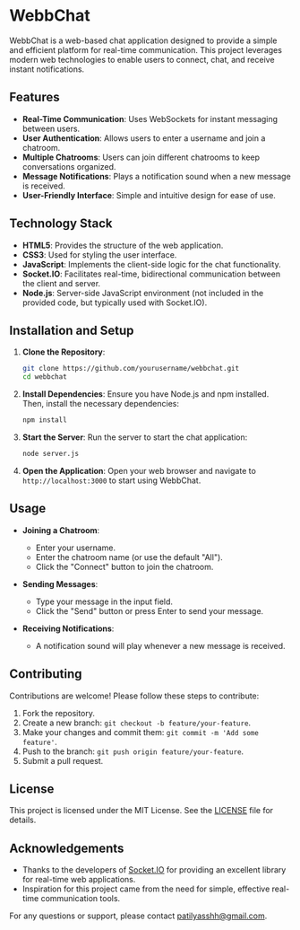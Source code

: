 # WebbChat

WebbChat is a web-based chat application designed to provide a simple and efficient platform for real-time communication. This project leverages modern web technologies to enable users to connect, chat, and receive instant notifications.

## Features

- **Real-Time Communication**: Uses WebSockets for instant messaging between users.
- **User Authentication**: Allows users to enter a username and join a chatroom.
- **Multiple Chatrooms**: Users can join different chatrooms to keep conversations organized.
- **Message Notifications**: Plays a notification sound when a new message is received.
- **User-Friendly Interface**: Simple and intuitive design for ease of use.

## Technology Stack

- **HTML5**: Provides the structure of the web application.
- **CSS3**: Used for styling the user interface.
- **JavaScript**: Implements the client-side logic for the chat functionality.
- **Socket.IO**: Facilitates real-time, bidirectional communication between the client and server.
- **Node.js**: Server-side JavaScript environment (not included in the provided code, but typically used with Socket.IO).

## Installation and Setup

1. **Clone the Repository**:
   ```sh
   git clone https://github.com/yourusername/webbchat.git
   cd webbchat
   ```

2. **Install Dependencies**:
   Ensure you have Node.js and npm installed. Then, install the necessary dependencies:
   ```sh
   npm install
   ```

3. **Start the Server**:
   Run the server to start the chat application:
   ```sh
   node server.js
   ```

4. **Open the Application**:
   Open your web browser and navigate to `http://localhost:3000` to start using WebbChat.

## Usage

- **Joining a Chatroom**:
  - Enter your username.
  - Enter the chatroom name (or use the default "All").
  - Click the "Connect" button to join the chatroom.

- **Sending Messages**:
  - Type your message in the input field.
  - Click the "Send" button or press Enter to send your message.

- **Receiving Notifications**:
  - A notification sound will play whenever a new message is received.

## Contributing

Contributions are welcome! Please follow these steps to contribute:

1. Fork the repository.
2. Create a new branch: `git checkout -b feature/your-feature`.
3. Make your changes and commit them: `git commit -m 'Add some feature'`.
4. Push to the branch: `git push origin feature/your-feature`.
5. Submit a pull request.

## License

This project is licensed under the MIT License. See the [LICENSE](LICENSE) file for details.

## Acknowledgements

- Thanks to the developers of [Socket.IO](https://socket.io/) for providing an excellent library for real-time web applications.
- Inspiration for this project came from the need for simple, effective real-time communication tools.

For any questions or support, please contact [patilyasshh@gmail.com](patilyasshh@gmailk.com).
